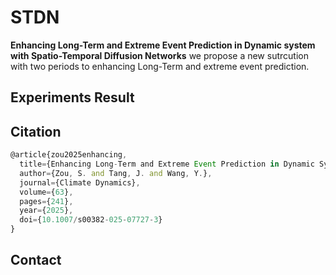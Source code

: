 # STDN
**Enhancing Long-Term and Extreme Event Prediction in Dynamic system with Spatio-Temporal Diffusion Networks**
we propose a new sutrcution with two periods to enhancing Long-Term and extreme event prediction.

## Experiments Result
## Citation
```javascript
@article{zou2025enhancing,
  title={Enhancing Long-Term and Extreme Event Prediction in Dynamic Systems Using Spatiotemporal Diffusion Networks},
  author={Zou, S. and Tang, J. and Wang, Y.},
  journal={Climate Dynamics},
  volume={63},
  pages={241},
  year={2025},
  doi={10.1007/s00382-025-07727-3}
}
```
## Contact
